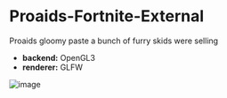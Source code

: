 # Proaids-Fortnite-External
Proaids gloomy paste a bunch of furry skids were selling 
- **backend:** OpenGL3
- **renderer:** GLFW

  
![image](https://github.com/DevProxy1336/Proaids-Fortnite-External/assets/137983215/72107c59-c459-4eb0-98ea-74c8cd882872)
